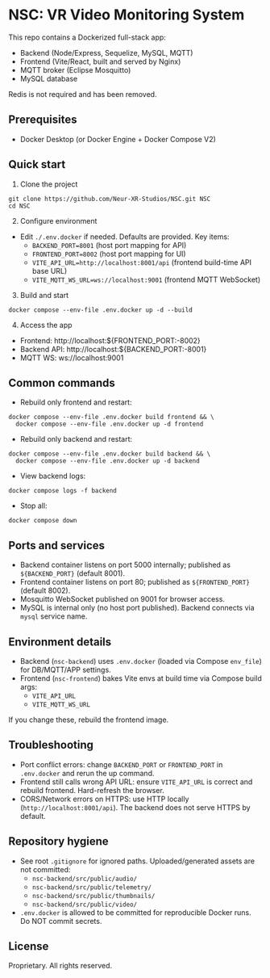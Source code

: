 # NSC: VR Video Monitoring System

This repo contains a Dockerized full-stack app:
- Backend (Node/Express, Sequelize, MySQL, MQTT)
- Frontend (Vite/React, built and served by Nginx)
- MQTT broker (Eclipse Mosquitto)
- MySQL database

Redis is not required and has been removed.

## Prerequisites
- Docker Desktop (or Docker Engine + Docker Compose V2)

## Quick start
1. Clone the project
```
git clone https://github.com/Neur-XR-Studios/NSC.git NSC
cd NSC
```

2. Configure environment
- Edit `./.env.docker` if needed. Defaults are provided. Key items:
  - `BACKEND_PORT=8001` (host port mapping for API)
  - `FRONTEND_PORT=8002` (host port mapping for UI)
  - `VITE_API_URL=http://localhost:8001/api` (frontend build-time API base URL)
  - `VITE_MQTT_WS_URL=ws://localhost:9001` (frontend MQTT WebSocket)

3. Build and start
```
docker compose --env-file .env.docker up -d --build
```

4. Access the app
- Frontend: http://localhost:${FRONTEND_PORT:-8002}
- Backend API: http://localhost:${BACKEND_PORT:-8001}
- MQTT WS: ws://localhost:9001

## Common commands
- Rebuild only frontend and restart:
```
docker compose --env-file .env.docker build frontend && \
  docker compose --env-file .env.docker up -d frontend
```
- Rebuild only backend and restart:
```
docker compose --env-file .env.docker build backend && \
  docker compose --env-file .env.docker up -d backend
```
- View backend logs:
```
docker compose logs -f backend
```
- Stop all:
```
docker compose down
```

## Ports and services
- Backend container listens on port 5000 internally; published as `${BACKEND_PORT}` (default 8001).
- Frontend container listens on port 80; published as `${FRONTEND_PORT}` (default 8002).
- Mosquitto WebSocket published on 9001 for browser access.
- MySQL is internal only (no host port published). Backend connects via `mysql` service name.

## Environment details
- Backend (`nsc-backend`) uses `.env.docker` (loaded via Compose `env_file`) for DB/MQTT/APP settings.
- Frontend (`nsc-frontend`) bakes Vite envs at build time via Compose build args:
  - `VITE_API_URL`
  - `VITE_MQTT_WS_URL`

If you change these, rebuild the frontend image.

## Troubleshooting
- Port conflict errors: change `BACKEND_PORT` or `FRONTEND_PORT` in `.env.docker` and rerun the up command.
- Frontend still calls wrong API URL: ensure `VITE_API_URL` is correct and rebuild frontend. Hard-refresh the browser.
- CORS/Network errors on HTTPS: use HTTP locally (`http://localhost:8001/api`). The backend does not serve HTTPS by default.

## Repository hygiene
- See root `.gitignore` for ignored paths. Uploaded/generated assets are not committed:
  - `nsc-backend/src/public/audio/`
  - `nsc-backend/src/public/telemetry/`
  - `nsc-backend/src/public/thumbnails/`
  - `nsc-backend/src/public/video/`
- `.env.docker` is allowed to be committed for reproducible Docker runs. Do NOT commit secrets.

## License
Proprietary. All rights reserved.
